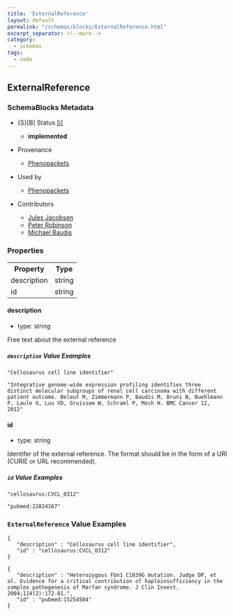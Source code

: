 ```yaml
---
title: 'ExternalReference'
layout: default
permalink: "/schemas/blocks/ExternalReference.html"
excerpt_separator: <!--more-->
category:
  - schemas
tags:
  - code
---
```



## ExternalReference

### SchemaBlocks Metadata

* {S}[B] Status  [[i]](https://schemablocks.org/about/sb-status-levels.html)

    - __implemented__


* Provenance  

    - [Phenopackets](https://github.com/phenopackets/phenopacket-schema/blob/master/docs/externalreference.rst)  

* Used by  

    - [Phenopackets](https://github.com/phenopackets/phenopacket-schema/blob/master/docs/externalreference.rst)  

* Contributors  

    - [Jules Jacobsen](https://orcid.org/0000-0002-3265-15918)  
    - [Peter Robinson](https://orcid.org/0000-0002-0736-91998)  
    - [Michael Baudis](https://orcid.org/0000-0002-9903-4248)  
<!--more-->

### Properties

<table>
  <tr>
    <th>Property</th>
    <th>Type</th>
  </tr>
  <tr>
    <td>description</td>
    <td>string</td>
  </tr>
  <tr>
    <td>id</td>
    <td>string</td>
  </tr>

</table>

    
#### description

* type: string

Free text about the external reference

##### `description` Value Examples  

```
"Cellosaurus cell line identifier"
```
```
"Integrative genome-wide expression profiling identifies three distinct molecular subgroups of renal cell carcinoma with different patient outcome. Beleut M, Zimmermann P, Baudis M, Bruni N, Buehlmann P, Laule O, Luu VD, Gruissem W, Schraml P, Moch H. BMC Cancer 12, 2012"
```
    
#### id

* type: string

Identifer of the external reference. The format should be in the form
of a URI (CURIE or URL recommended).


##### `id` Value Examples  

```
"cellosaurus:CVCL_0312"
```
```
"pubmed:22824167"
```

### `ExternalReference` Value Examples  

```
{
   "description" : "Cellosaurus cell line identifier",
   "id" : "cellosaurus:CVCL_0312"
}
```
```
{
   "description" : "Heterozygous Fbn1 C1039G mutation. Judge DP, et al. Evidence for a critical contribution of haploinsufficiency in the complex pathogenesis of Marfan syndrome. J Clin Invest. 2004;114(2):172-81.",
   "id" : "pubmed:15254584"
}
```

